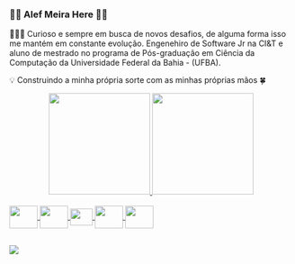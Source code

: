### 👨🏾 Alef Meira Here 👋🏿

👨🏾‍💻 Curioso e sempre em busca de novos desafios, de alguma forma isso me mantém em constante evolução. Engenehiro de Software Jr na CI&T e aluno de mestrado no programa de Pós-graduação em Ciência da Computação da Universidade Federal da Bahia - (UFBA).

💡 Construindo a minha própria sorte com as minhas próprias mãos 🍀

<div align="center">
  <a href="https://github.com/Alefmeira">
  <img height="180em" src="https://github-readme-stats.vercel.app/api?username=Alefmeira&show_icons=true&theme=monokai&include_all_commits=true&count_private=true"/>
  <img height="180em" src="https://github-readme-stats.vercel.app/api/top-langs/?username=AlefMeira&layout=compact&langs_count=7&theme=monokai"/>
    
</div>
<div style="display: inline_block"><br>  
   <img  align="center" height="40" width="50" src="https://cdn.jsdelivr.net/gh/devicons/devicon/icons/java/java-original-wordmark.svg" />
   <img  align="center" height="40" width="50" src="https://cdn.jsdelivr.net/gh/devicons/devicon/icons/spring/spring-original-wordmark.svg"/>
   <img  align="center" height="30" width="40" src="https://cdn.jsdelivr.net/gh/devicons/devicon/icons/javascript/javascript-original.svg" />
   <img  align="center" height="40" width="50" src="https://cdn.jsdelivr.net/gh/devicons/devicon/icons/html5/html5-original-wordmark.svg"  />
   <img  align="center" height="40" width="50" src="https://cdn.jsdelivr.net/gh/devicons/devicon/icons/css3/css3-original-wordmark.svg"  />
</div>
  
  ##
  <div>
      <a href="https://www.linkedin.com/in/alefmeira" target="_blank"><img src="https://img.shields.io/badge/-LinkedIn-%230077B5?style=for-the-  badge&logo=linkedin&logoColor=white" target="_blank"></a> 
    </div>
  
  

<!--
**AlefMeira/Alefmeira** is a ✨ _special_ ✨ repository because its `README.md` (this file) appears on your GitHub profile.

Here are some ideas to get you started:


- 🌱 I’m currently learning ...
- 👯 I’m looking to collaborate on ...
- 🤔 I’m looking for help with ...
- 💬 Ask me about ...
- 📫 How to reach me: ...
- 😄 Pronouns: ...
- ⚡ Fun fact: ...
-->
